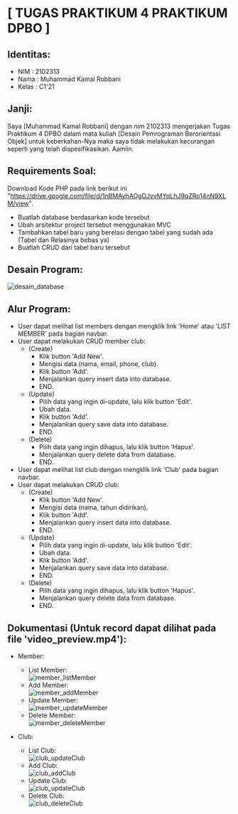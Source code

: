 # [ TUGAS PRAKTIKUM 4 PRAKTIKUM DPBO ]

## Identitas:
- NIM   : 2102313
- Nama  : Muhammad Kamal Robbani
- Kelas : C1'21

## Janji:
Saya [Muhammad Kamal Robbani] dengan nim 2102313 mengerjakan Tugas Praktikum 4 DPBO dalam mata kuliah 
[Desain Pemrograman Berorientasi Objek] untuk keberkahan-Nya maka saya tidak melakukan 
kecurangan seperti yang telah dispesifikasikan. Aamiin.

## Requirements Soal:
Download Kode PHP pada link berikut ini "https://drive.google.com/file/d/1nBMAyhAOgDJvvMYqLhJ9qZRo14nN9XLM/view".
- Buatlah database berdasarkan kode tersebut
- Ubah arsitektur project tersebut menggunakan MVC
- Tambahkan tabel baru yang berelasi dengan tabel yang sudah ada (Tabel dan Relasinya bebas ya)
- Buatlah CRUD dari tabel baru tersebut

## Desain Program:
![desain_database](https://github.com/kkamall/TP4DPBO2023C1/assets/101335350/427471a9-2aa7-420b-8303-6676f9879957)

## Alur Program:
- User dapat melihat list members dengan mengklik link 'Home' atau 'LIST MEMBER' pada bagian navbar.
- User dapat melakukan CRUD member club:
  - (Create)
    - Klik button 'Add New'.
    - Mengisi data (nama, email, phone, club).
    - Klik button 'Add'.
    - Menjalankan query insert data into database.
    - END.
  - (Update)
    - Pilih data yang ingin di-update, lalu klik button 'Edit'.
    - Ubah data.
    - Klik button 'Add'.
    - Menjalankan query save data into database.
    - END.
  - (Delete)
    - Pilih data yang ingin dihapus, lalu klik button 'Hapus'.
    - Menjalankan query delete data from database.
    - END.
- User dapat melihat list club dengan mengklik link 'Club' pada bagian navbar.
- User dapat melakukan CRUD club:
  - (Create)
    - Klik button 'Add New'.
    - Mengisi data (nama, tahun didirikan).
    - Klik button 'Add'.
    - Menjalankan query insert data into database.
    - END.
  - (Update)
    - Pilih data yang ingin di-update, lalu klik button 'Edit'.
    - Ubah data.
    - Klik button 'Add'.
    - Menjalankan query save data into database.
    - END.
  - (Delete)
    - Pilih data yang ingin dihapus, lalu klik button 'Hapus'.
    - Menjalankan query delete data from database.
    - END.

## Dokumentasi (Untuk record dapat dilihat pada file 'video_preview.mp4'):
- Member:
  - List Member:<br>
![member_listMember](https://github.com/kkamall/TP4DPBO2023C1/assets/101335350/febb3081-6112-4dc1-8e07-a3c417bec60e)
  - Add Member:<br>
![member_addMember](https://github.com/kkamall/TP4DPBO2023C1/assets/101335350/0a8c1a1a-727f-4f19-bfd2-6ee313d59786)
  - Update Member:<br>
![member_updateMember](https://github.com/kkamall/TP4DPBO2023C1/assets/101335350/97c04f5f-0c25-4200-a196-df13ddbba005)
  - Delete Member:<br>
![member_deleteMember](https://github.com/kkamall/TP4DPBO2023C1/assets/101335350/b42fd3a5-4e4a-424d-915f-96fca93d2a25)

- Club:
  - List Club:<br>
![club_updateClub](https://github.com/kkamall/TP4DPBO2023C1/assets/101335350/2ab1fb70-c274-402c-9678-33a5177699a8)
  - Add Club:<br>
![club_addClub](https://github.com/kkamall/TP4DPBO2023C1/assets/101335350/31599640-a8f8-4f10-9395-a656c5ecca07)
  - Update Club:<br>
![club_updateClub](https://github.com/kkamall/TP4DPBO2023C1/assets/101335350/2707d7ac-6306-4f01-949f-23b68f958870)
  - Delete Club:<br>
![club_deleteClub](https://github.com/kkamall/TP4DPBO2023C1/assets/101335350/07219a93-0bf0-4635-a664-c31893c69313)
